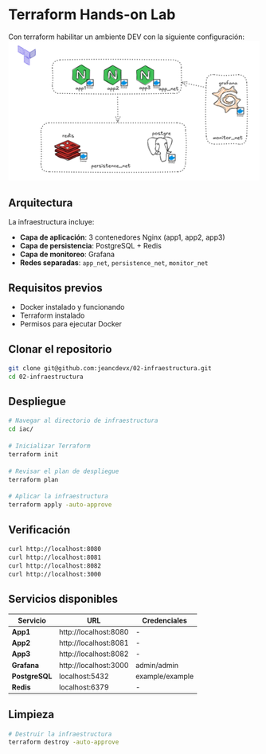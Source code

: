 # Terraform Hands-on Lab

Con terraform habilitar un ambiente DEV con la siguiente configuración:
![Arquitectura](./image.png)

## Arquitectura

La infraestructura incluye:

- **Capa de aplicación**: 3 contenedores Nginx (app1, app2, app3)
- **Capa de persistencia**: PostgreSQL + Redis
- **Capa de monitoreo**: Grafana
- **Redes separadas**: `app_net`, `persistence_net`, `monitor_net`

## Requisitos previos

- Docker instalado y funcionando
- Terraform instalado
- Permisos para ejecutar Docker

## Clonar el repositorio

```bash
git clone git@github.com:jeancdevx/02-infraestructura.git
cd 02-infraestructura
```

## Despliegue

```bash
# Navegar al directorio de infraestructura
cd iac/

# Inicializar Terraform
terraform init

# Revisar el plan de despliegue
terraform plan

# Aplicar la infraestructura
terraform apply -auto-approve
```

## Verificación

```bash
curl http://localhost:8080
curl http://localhost:8081
curl http://localhost:8082
curl http://localhost:3000
```

## Servicios disponibles

| Servicio | URL | Credenciales |
|----------|-----|-------------|
| **App1** | http://localhost:8080 | - |
| **App2** | http://localhost:8081 | - |
| **App3** | http://localhost:8082 | - |
| **Grafana** | http://localhost:3000 | admin/admin |
| **PostgreSQL** | localhost:5432 | example/example |
| **Redis** | localhost:6379 | - |

## Limpieza

```bash
# Destruir la infraestructura
terraform destroy -auto-approve
```
